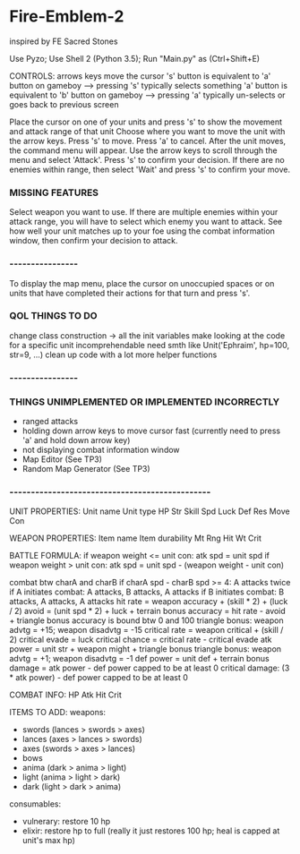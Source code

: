# Fire-Emblem-2

inspired by FE Sacred Stones

Use Pyzo; Use Shell 2 (Python 3.5); Run "Main.py" as  (Ctrl+Shift+E)

CONTROLS:
arrows keys move the cursor
's' button is equivalent to 'a' button on gameboy --> pressing 's' typically selects something
'a' button is equivalent to 'b' button on gameboy --> pressing 'a' typically un-selects or goes back to previous screen

Place the cursor on one of your units and press 's' to show the movement and attack range of that unit
Choose where you want to move the unit with the arrow keys. Press 's' to move. Press 'a' to cancel. 
After the unit moves, the command menu will appear. 
Use the arrow keys to scroll through the menu and select 'Attack'. Press 's' to confirm your decision. 
If there are no enemies within range, then select 'Wait' and press 's' to confirm your move. 
### MISSING FEATURES ###
Select weapon you want to use. 
If there are multiple enemies within your attack range, you will have to select which enemy you want to attack. 
See how well your unit matches up to your foe using the combat information window, then confirm your decision to attack. 
### ---------------- ###
To display the map menu, place the cursor on unoccupied spaces or on units that have completed their actions for that turn
and press 's'. 

### QOL THINGS TO DO ###
change class construction -> all the init variables make looking at the code for a specific unit incomprehendable
                             need smth like Unit('Ephraim', hp=100, str=9, ...)
clean up code with a lot more helper functions
### ---------------- ###

### THINGS UNIMPLEMENTED OR IMPLEMENTED INCORRECTLY ###
- ranged attacks
- holding down arrow keys to move cursor fast (currently need to press 'a' and hold down arrow key)
- not displaying combat information window
- Map Editor (See TP3)
- Random Map Generator (See TP3) 
### ----------------------------------------------- ###

UNIT PROPERTIES:
Unit name
Unit type
HP
Str
Skill
Spd
Luck
Def
Res
Move
Con

WEAPON PROPERTIES:
Item name
Item durability
Mt
Rng
Hit
Wt
Crit

BATTLE FORMULA:
if weapon weight <= unit con: atk spd = unit spd
if weapon weight > unit con: atk spd = unit spd - (weapon weight - unit con)

combat btw charA and charB
if charA spd - charB spd >= 4: A attacks twice
	if A initiates combat: A attacks, B attacks, A attacks
	if B initiates combat: B attacks, A attacks, A attacks
hit rate = weapon accuracy + (skill * 2) + (luck / 2)
avoid = (unit spd * 2) + luck + terrain bonus
accuracy = hit rate - avoid + triangle bonus
	accuracy is bound btw 0 and 100
	triangle bonus: weapon advtg = +15; weapon disadvtg = -15
critical rate = weapon critical + (skill / 2)
critical evade = luck
critical chance = critical rate - critical evade
atk power = unit str + weapon might + triangle bonus
	triangle bonus: weapon advtg = +1; weapon disadvtg = -1
def power = unit def + terrain bonus
damage = atk power - def power
	capped to be at least 0
critical damage: (3 * atk power) - def power
	capped to be at least 0

COMBAT INFO:
HP
Atk
Hit
Crit

ITEMS TO ADD:
weapons:
- swords (lances > swords > axes)
- lances (axes > lances > swords)
- axes (swords > axes > lances)
- bows 
- anima (dark > anima > light)
- light (anima > light > dark)
- dark (light > dark > anima)

consumables:
- vulnerary: restore 10 hp
- elixir: restore hp to full (really it just restores 100 hp; heal is capped at unit's max hp)
